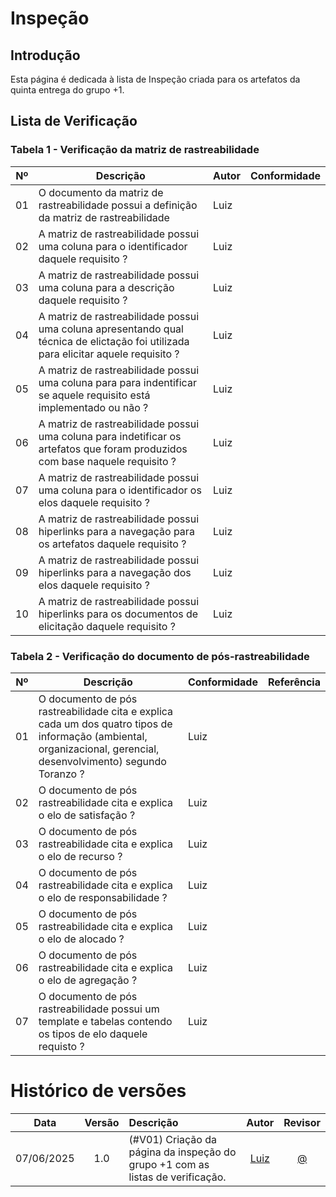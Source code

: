 # Inspeção

## Introdução

Esta página é dedicada à lista de Inspeção criada para os artefatos da quinta entrega do grupo +1.

## Lista de Verificação

### Tabela 1 - Verificação da matriz de rastreabilidade

| Nº  | Descrição                          | Autor                  | Conformidade                |
|-----|------------------------------------|------------------------|---------------------------|
| 01  | O documento da matriz de rastreabilidade possui a definição da matriz de rastreabilidade | Luiz |    |
| 02  | A matriz de rastreabilidade possui uma coluna para o identificador daquele requisito ? | Luiz | |
| 03  | A matriz de rastreabilidade possui uma coluna para a descrição daquele requisito ? | Luiz |  |
| 04  | A matriz de rastreabilidade possui uma coluna apresentando qual técnica de elictação foi utilizada para elicitar aquele requisito ? | Luiz |  |
| 05  | A matriz de rastreabilidade possui uma coluna para para indentificar se aquele requisito está implementado ou não ? | Luiz |  |
| 06  | A matriz de rastreabilidade possui uma coluna para indetificar os artefatos que foram produzidos com base naquele requisito ? | Luiz |  |
| 07  | A matriz de rastreabilidade possui uma coluna para o identificador os elos daquele requisito ? | Luiz |  |
| 08  | A matriz de rastreabilidade possui hiperlinks para a navegação para os artefatos daquele requisito ? | Luiz |  |
| 09  | A matriz de rastreabilidade possui hiperlinks para a navegação dos elos daquele requisito ? | Luiz |  |
| 10  | A matriz de rastreabilidade possui hiperlinks para os documentos de elicitação daquele requisito ? | Luiz | |

### Tabela 2 - Verificação do documento de pós-rastreabilidade

| Nº  | Descrição                          | Conformidade                  | Referência                |
|-----|------------------------------------|------------------------|---------------------------|
| 01  | O documento de pós rastreabilidade cita e explica cada um dos quatro tipos de informação (ambiental, organizacional, gerencial, desenvolvimento) segundo Toranzo ? | Luiz |   |
| 02  | O documento de pós rastreabilidade cita e explica o elo de satisfação ? | Luiz |    |
| 03  | O documento de pós rastreabilidade cita e explica o elo de recurso ? | Luiz |    |
| 04  | O documento de pós rastreabilidade cita e explica o elo de responsabilidade ? | Luiz |   |
| 05  | O documento de pós rastreabilidade cita e explica o elo de alocado ? | Luiz |  |
| 06  | O documento de pós rastreabilidade cita e explica o elo de agregação ? | Luiz |   |
| 07  | O documento de pós rastreabilidade possui um template e tabelas contendo os tipos de elo daquele requisto ? | Luiz |  |


# Histórico de versões

| Data       | Versão | Descrição                                 | Autor                                      | Revisor                                     |
| :--------: | :----: | :---------------------------------------- | :----------------------------------------: | :----------------------------------------: |
| 07/06/2025 |  1.0   | (#V01) Criação da página da inspeção do grupo +1 com as listas de verificação.| [Luiz](https://github.com/luizfaria1989)   | [@](https://github.com/) |